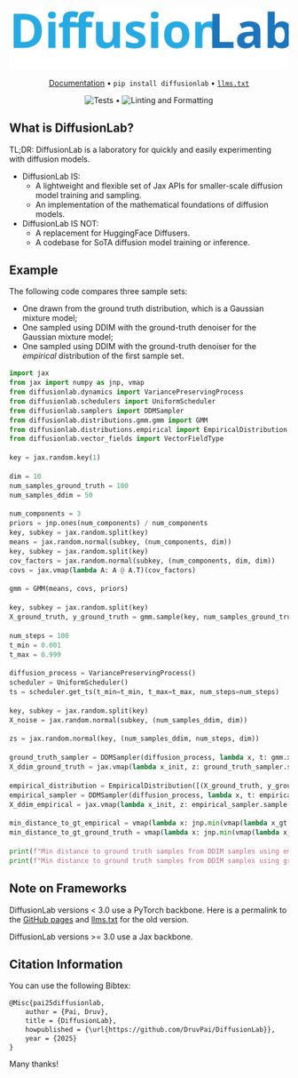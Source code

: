
<div style="text-align:center;">

![DiffusionLab Logo](https://raw.githubusercontent.com/DruvPai/DiffusionLab/refs/heads/main/docs/diffusionlab_logo.svg)

[Documentation](https://druvpai.github.io/DiffusionLab) • `pip install diffusionlab` • [`llms.txt`](https://raw.githubusercontent.com/DruvPai/DiffusionLab/refs/heads/gh-pages/llms.txt)

![Tests](https://github.com/druvpai/diffusionlab/actions/workflows/testing.yml/badge.svg) • ![Linting and Formatting](https://github.com/druvpai/diffusionlab/actions/workflows/linting_formatting.yml/badge.svg)

</div>

## What is DiffusionLab?

TL;DR: DiffusionLab is a laboratory for quickly and easily experimenting with diffusion models.
- DiffusionLab IS:
  - A lightweight and flexible set of Jax APIs for smaller-scale diffusion model training and sampling.
  - An implementation of the mathematical foundations of diffusion models. 
- DiffusionLab IS NOT:
  - A replacement for HuggingFace Diffusers. 
  - A codebase for SoTA diffusion model training or inference. 

## Example

The following code compares three sample sets:
- One drawn from the ground truth distribution, which is a Gaussian mixture model;
- One sampled using DDIM with the ground-truth denoiser for the Gaussian mixture model;
- One sampled using DDIM with the ground-truth denoiser for the _empirical_ distribution of the first sample set.

```python
import jax 
from jax import numpy as jnp, vmap
from diffusionlab.dynamics import VariancePreservingProcess
from diffusionlab.schedulers import UniformScheduler
from diffusionlab.samplers import DDMSampler
from diffusionlab.distributions.gmm.gmm import GMM
from diffusionlab.distributions.empirical import EmpiricalDistribution
from diffusionlab.vector_fields import VectorFieldType 

key = jax.random.key(1)

dim = 10
num_samples_ground_truth = 100
num_samples_ddim = 50

num_components = 3
priors = jnp.ones(num_components) / num_components
key, subkey = jax.random.split(key)
means = jax.random.normal(subkey, (num_components, dim))
key, subkey = jax.random.split(key)
cov_factors = jax.random.normal(subkey, (num_components, dim, dim))
covs = jax.vmap(lambda A: A @ A.T)(cov_factors)

gmm = GMM(means, covs, priors)

key, subkey = jax.random.split(key)
X_ground_truth, y_ground_truth = gmm.sample(key, num_samples_ground_truth)

num_steps = 100
t_min = 0.001 
t_max = 0.999

diffusion_process = VariancePreservingProcess()
scheduler = UniformScheduler()
ts = scheduler.get_ts(t_min=t_min, t_max=t_max, num_steps=num_steps)

key, subkey = jax.random.split(key)
X_noise = jax.random.normal(subkey, (num_samples_ddim, dim))

zs = jax.random.normal(key, (num_samples_ddim, num_steps, dim))

ground_truth_sampler = DDMSampler(diffusion_process, lambda x, t: gmm.x0(x, t, diffusion_process), VectorFieldType.X0, use_stochastic_sampler=False)
X_ddim_ground_truth = jax.vmap(lambda x_init, z: ground_truth_sampler.sample(x_init, z, ts))(X_noise, zs)

empirical_distribution = EmpiricalDistribution([(X_ground_truth, y_ground_truth)])
empirical_sampler = DDMSampler(diffusion_process, lambda x, t: empirical_distribution.x0(x, t, diffusion_process), VectorFieldType.X0, use_stochastic_sampler=False)
X_ddim_empirical = jax.vmap(lambda x_init, z: empirical_sampler.sample(x_init, z, ts))(X_noise, zs)

min_distance_to_gt_empirical = vmap(lambda x: jnp.min(vmap(lambda x_gt: jnp.linalg.norm(x - x_gt))(X_ground_truth)))(X_ddim_empirical)
min_distance_to_gt_ground_truth = vmap(lambda x: jnp.min(vmap(lambda x_gt: jnp.linalg.norm(x - x_gt))(X_ground_truth)))(X_ddim_ground_truth)

print(f"Min distance to ground truth samples from DDIM samples using empirical denoiser: {min_distance_to_gt_empirical}")
print(f"Min distance to ground truth samples from DDIM samples using ground truth denoiser: {min_distance_to_gt_ground_truth}")
```

## Note on Frameworks

DiffusionLab versions < 3.0 use a PyTorch backbone. Here is a permalink to the [GitHub pages](https://github.com/DruvPai/DiffusionLab/tree/1543db3453c4cc687c724eb0e01f63c109e4465a) and [llms.txt](https://raw.githubusercontent.com/DruvPai/DiffusionLab/1543db3453c4cc687c724eb0e01f63c109e4465a/llms.txt) for the old version.

DiffusionLab versions >= 3.0 use a Jax backbone.


## Citation Information

You can use the following Bibtex:
```
@Misc{pai25diffusionlab,
    author = {Pai, Druv},
    title = {DiffusionLab},
    howpublished = {\url{https://github.com/DruvPai/DiffusionLab}},
    year = {2025}
}
```
Many thanks!
